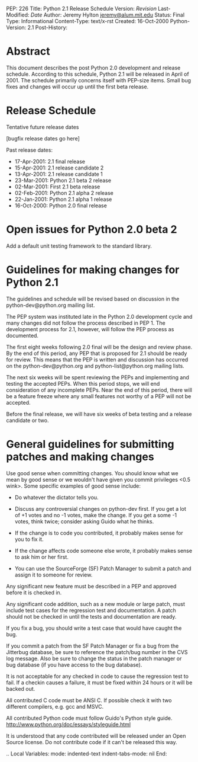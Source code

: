 PEP: 226 Title: Python 2.1 Release Schedule Version: $Revision$
Last-Modified: $Date$ Author: Jeremy Hylton <jeremy@alum.mit.edu>
Status: Final Type: Informational Content-Type: text/x-rst Created:
16-Oct-2000 Python-Version: 2.1 Post-History:

Abstract
========

This document describes the post Python 2.0 development and release
schedule. According to this schedule, Python 2.1 will be released in
April of 2001. The schedule primarily concerns itself with PEP-size
items. Small bug fixes and changes will occur up until the first beta
release.

Release Schedule
================

Tentative future release dates

\[bugfix release dates go here\]

Past release dates:

-   17-Apr-2001: 2.1 final release
-   15-Apr-2001: 2.1 release candidate 2
-   13-Apr-2001: 2.1 release candidate 1
-   23-Mar-2001: Python 2.1 beta 2 release
-   02-Mar-2001: First 2.1 beta release
-   02-Feb-2001: Python 2.1 alpha 2 release
-   22-Jan-2001: Python 2.1 alpha 1 release
-   16-Oct-2000: Python 2.0 final release

Open issues for Python 2.0 beta 2
=================================

Add a default unit testing framework to the standard library.

Guidelines for making changes for Python 2.1
============================================

The guidelines and schedule will be revised based on discussion in the
python-dev\@python.org mailing list.

The PEP system was instituted late in the Python 2.0 development cycle
and many changes did not follow the process described in PEP 1. The
development process for 2.1, however, will follow the PEP process as
documented.

The first eight weeks following 2.0 final will be the design and review
phase. By the end of this period, any PEP that is proposed for 2.1
should be ready for review. This means that the PEP is written and
discussion has occurred on the python-dev\@python.org and
python-list\@python.org mailing lists.

The next six weeks will be spent reviewing the PEPs and implementing and
testing the accepted PEPs. When this period stops, we will end
consideration of any incomplete PEPs. Near the end of this period, there
will be a feature freeze where any small features not worthy of a PEP
will not be accepted.

Before the final release, we will have six weeks of beta testing and a
release candidate or two.

General guidelines for submitting patches and making changes
============================================================

Use good sense when committing changes. You should know what we mean by
good sense or we wouldn't have given you commit privileges \<0.5 wink\>.
Some specific examples of good sense include:

-   Do whatever the dictator tells you.

-   Discuss any controversial changes on python-dev first. If you get a
    lot of +1 votes and no -1 votes, make the change. If you get a some
    -1 votes, think twice; consider asking Guido what he thinks.

-   If the change is to code you contributed, it probably makes sense
    for you to fix it.

-   If the change affects code someone else wrote, it probably makes
    sense to ask him or her first.

-   You can use the SourceForge (SF) Patch Manager to submit a patch and
    assign it to someone for review.

Any significant new feature must be described in a PEP and approved
before it is checked in.

Any significant code addition, such as a new module or large patch, must
include test cases for the regression test and documentation. A patch
should not be checked in until the tests and documentation are ready.

If you fix a bug, you should write a test case that would have caught
the bug.

If you commit a patch from the SF Patch Manager or fix a bug from the
Jitterbug database, be sure to reference the patch/bug number in the CVS
log message. Also be sure to change the status in the patch manager or
bug database (if you have access to the bug database).

It is not acceptable for any checked in code to cause the regression
test to fail. If a checkin causes a failure, it must be fixed within 24
hours or it will be backed out.

All contributed C code must be ANSI C. If possible check it with two
different compilers, e.g. gcc and MSVC.

All contributed Python code must follow Guido's Python style guide.
http://www.python.org/doc/essays/styleguide.html

It is understood that any code contributed will be released under an
Open Source license. Do not contribute code if it can't be released this
way.

.. Local Variables: mode: indented-text indent-tabs-mode: nil End:
